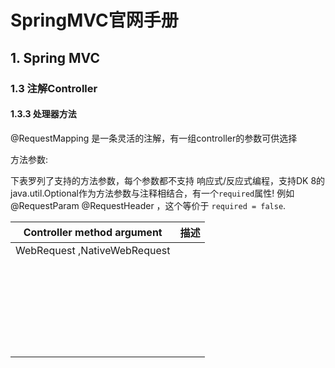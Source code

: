# SpringMVC官网手册

## 1. Spring MVC

### 1.3 注解Controller

#### 1.3.3 处理器方法

@RequestMapping 是一条灵活的注解，有一组controller的参数可供选择

方法参数:

下表罗列了支持的方法参数，每个参数都不支持 响应式/反应式编程，支持DK 8的java.util.Optional作为方法参数与注释相结合，有一个`required`属性! 例如 @RequestParam @RequestHeader ，这个等价于 `required = false`.

| Controller method argument   | 描述 |
| ---------------------------- | ---- |
| WebRequest ,NativeWebRequest |      |
|                              |      |
|                              |      |
|                              |      |
|                              |      |
|                              |      |
|                              |      |
|                              |      |
|                              |      |
|                              |      |
|                              |      |
|                              |      |
|                              |      |
|                              |      |
|                              |      |
|                              |      |
|                              |      |
|                              |      |
|                              |      |
|                              |      |
|                              |      |
|                              |      |
|                              |      |
|                              |      |
|                              |      |
|                              |      |
|                              |      |

